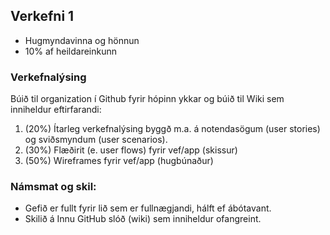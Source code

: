## Verkefni 1 

- Hugmyndavinna og hönnun
- 10% af heildareinkunn

### Verkefnalýsing 
Búið til organization í Github fyrir hópinn ykkar og búið til Wiki sem inniheldur eftirfarandi:

1. (20%) Ítarleg verkefnalýsing byggð m.a. á notendasögum (user stories) og sviðsmyndum (user scenarios).
1. (30%) Flæðirit (e. user flows) fyrir vef/app (skissur)
1. (50%) Wireframes fyrir vef/app (hugbúnaður)

### Námsmat og skil:
* Gefið er fullt fyrir lið sem er fullnægjandi, hálft ef ábótavant.
* Skilið á Innu GitHub slóð (wiki) sem inniheldur ofangreint.

